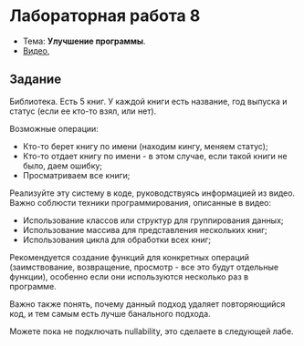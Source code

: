 # Лабораторная работа 8

- Тема: **Улучшение программы**.
- [Видео](https://www.youtube.com/watch?v=zeuNRQBdwuY&list=PL4sUOB8DjVlVVw9Yx_tUO7fRPDYeaACXD&index=7), 

## Задание

Библиотека. Есть 5 книг. 
У каждой книги есть название, год выпуска и статус (если ее кто-то взял, или нет).

Возможные операции:
- Кто-то берет книгу по имени (находим кингу, меняем статус);
- Кто-то отдает книгу по имени - в этом случае, если такой книги не было, даем ошибку;
- Просматриваем все книги;

Реализуйте эту систему в коде, руководствуясь информацией из видео.
Важно соблюсти техники программирования, описанные в видео:
- Использование классов или структур для группирования данных;
- Использование массива для представления нескольких книг;
- Использования цикла для обработки всех книг;

Рекомендуется создание функций для конкретных операций 
(заимствование, возвращение, просмотр - все это будут отдельные функции),
особенно если они используются несколько раз в программе.

Важно также понять, почему данный подход удаляет повторяющийся код, 
и тем самым есть лучше банального подхода.

Можете пока не подключать nullability, это сделаете в следующей лабе.
